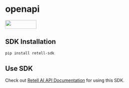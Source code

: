# openapi

<div align="left">
    <a href="https://opensource.org/licenses/MIT">
        <img src="https://img.shields.io/badge/License-MIT-blue.svg" style="width: 100px; height: 28px;" />
    </a>
</div>

<!-- Start SDK Installation [installation] -->

## SDK Installation

```bash
pip install retell-sdk
```

## Use SDK

Check out [Retell AI API Documentation](https://docs.re-tell.ai/guide/sdk) for
using this SDK.
